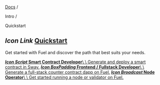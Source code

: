 [Docs](https://docs.fuel.network/) /

Intro  /

Quickstart

## _Icon Link_ [Quickstart](https://docs.fuel.network/docs/intro/quickstart/\#quickstart)

Get started with Fuel and discover the path that best suits your needs.

[**_Icon Script_ Smart Contract Developer**\\
\\
Generate and deploy a smart contract in Sway.](https://docs.fuel.network/guides/contract-quickstart) [**_Icon BoxPadding_ Frontend / Fullstack Developer**\\
\\
Generate a full-stack counter contract dapp on Fuel.](https://docs.fuel.network/guides/frontend-quickstart) [**_Icon Broadcast_ Node Operator**\\
\\
Get started running a node or validator on Fuel.](https://docs.fuel.network/docs/node-operator/)